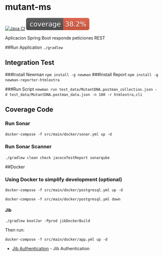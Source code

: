 # mutant-ms
[![Java CI](https://github.com/olsmca/mutant-ms/actions/workflows/ci.yml/badge.svg)](https://github.com/olsmca/mutant-ms/actions/workflows/ci.yml)
[![Coverage](https://github.com/olsmca/mutant-ms/blob/main/.github/badges/jacoco.svg)](https://github.com/olsmca/mutant-ms/actions/workflows/ci.yml)

Aplicacion Spring Boot responde peticiones REST

##Run Application
```./gradlew```

## Integration Test
###Install Newman
```npm install -g newman```
###Install Report
```npm install -g newman-reporter-htmlextra```

###Run Script
```newman run test_data/MutantDNA.postman_collection.json -d test_data/MutantDNA.postman_data.json -n 100 -r htmlextra,cli```

## Coverage Code
### Run Sonar
```docker-compose -f src/main/docker/sonar.yml up -d```

### Run Sonar Scanner
```./gradlew clean check jacocoTestReport sonarqube```


##Docker
### Using Docker to simplify development (optional)
```
docker-compose -f src/main/docker/postgresql.yml up -d
```

```
docker-compose -f src/main/docker/postgresql.yml down
```
#### Jib
```
./gradlew bootJar -Pprod jibDockerBuild
```
Then run:

```
docker-compose -f src/main/docker/app.yml up -d
```

- [Jib Authentication] - Jib Authentication

[Jib Authentication]: <https://github.com/GoogleContainerTools/jib/tree/master/jib-gradle-plugin#authentication-methods>
